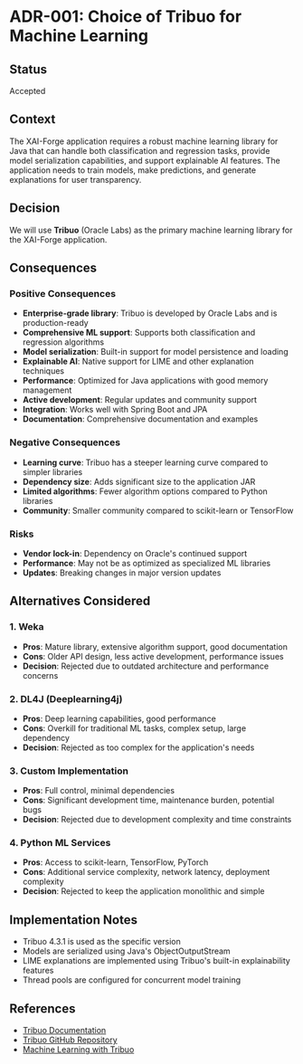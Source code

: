 # ADR-001: Choice of Tribuo for Machine Learning

## Status
Accepted

## Context
The XAI-Forge application requires a robust machine learning library for Java that can handle both classification and regression tasks, provide model serialization capabilities, and support explainable AI features. The application needs to train models, make predictions, and generate explanations for user transparency.

## Decision
We will use **Tribuo** (Oracle Labs) as the primary machine learning library for the XAI-Forge application.

## Consequences

### Positive Consequences
- **Enterprise-grade library**: Tribuo is developed by Oracle Labs and is production-ready
- **Comprehensive ML support**: Supports both classification and regression algorithms
- **Model serialization**: Built-in support for model persistence and loading
- **Explainable AI**: Native support for LIME and other explanation techniques
- **Performance**: Optimized for Java applications with good memory management
- **Active development**: Regular updates and community support
- **Integration**: Works well with Spring Boot and JPA
- **Documentation**: Comprehensive documentation and examples

### Negative Consequences
- **Learning curve**: Tribuo has a steeper learning curve compared to simpler libraries
- **Dependency size**: Adds significant size to the application JAR
- **Limited algorithms**: Fewer algorithm options compared to Python libraries
- **Community**: Smaller community compared to scikit-learn or TensorFlow

### Risks
- **Vendor lock-in**: Dependency on Oracle's continued support
- **Performance**: May not be as optimized as specialized ML libraries
- **Updates**: Breaking changes in major version updates

## Alternatives Considered

### 1. Weka
- **Pros**: Mature library, extensive algorithm support, good documentation
- **Cons**: Older API design, less active development, performance issues
- **Decision**: Rejected due to outdated architecture and performance concerns

### 2. DL4J (Deeplearning4j)
- **Pros**: Deep learning capabilities, good performance
- **Cons**: Overkill for traditional ML tasks, complex setup, large dependency
- **Decision**: Rejected as too complex for the application's needs

### 3. Custom Implementation
- **Pros**: Full control, minimal dependencies
- **Cons**: Significant development time, maintenance burden, potential bugs
- **Decision**: Rejected due to development complexity and time constraints

### 4. Python ML Services
- **Pros**: Access to scikit-learn, TensorFlow, PyTorch
- **Cons**: Additional service complexity, network latency, deployment complexity
- **Decision**: Rejected to keep the application monolithic and simple

## Implementation Notes
- Tribuo 4.3.1 is used as the specific version
- Models are serialized using Java's ObjectOutputStream
- LIME explanations are implemented using Tribuo's built-in explainability features
- Thread pools are configured for concurrent model training

## References
- [Tribuo Documentation](https://tribuo.org/)
- [Tribuo GitHub Repository](https://github.com/oracle/tribuo)
- [Machine Learning with Tribuo](https://tribuo.org/learn/4.3/tutorials/)

